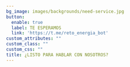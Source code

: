 ```yaml
---
bg_image: images/backgrounds/need-service.jpg
button:
  enable: true
  label: TE ESPERAMOS
  link: 'https://t.me/reto_energia_bot'
custom_attributes: ""
custom_class: ""
custom_css: ""
title: ¿LISTO PARA HABLAR CON NOSOTROS?
---
```

